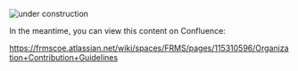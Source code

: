 <!-- SPDX-License-Identifier: Apache-2.0 -->

![under construction](/images/construction.gif)

In the meantime, you can view this content on Confluence:

https://frmscoe.atlassian.net/wiki/spaces/FRMS/pages/115310596/Organization+Contribution+Guidelines
